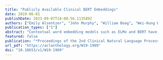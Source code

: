 ```yaml
---
title: "Publicly Available Clinical BERT Embeddings"
date: 2019-06-01
publishDate: 2023-09-07T18:00:56.113589Z
authors: ["Emily Alsentzer", "John Murphy", "William Boag", "Wei-Hung Weng", "Di Jindi", "Tristan Naumann", "Matthew McDermott"]
publication_types: ["1"]
abstract: "Contextual word embedding models such as ELMo and BERT have dramatically improved performance for many natural language processing (NLP) tasks in recent months. However, these models have been minimally explored on specialty corpora, such as clinical text; moreover, in the clinical domain, no publicly-available pre-trained BERT models yet exist. In this work, we address this need by exploring and releasing BERT models for clinical text: one for generic clinical text and another for discharge summaries specifically. We demonstrate that using a domain-specific model yields performance improvements on 3/5 clinical NLP tasks, establishing a new state-of-the-art on the MedNLI dataset. We find that these domain-specific models are not as performant on 2 clinical de-identification tasks, and argue that this is a natural consequence of the differences between de-identified source text and synthetically non de-identified task text."
featured: false
publication: "*Proceedings of the 2nd Clinical Natural Language Processing Workshop*"
url_pdf: "https://aclanthology.org/W19-1909"
doi: "10.18653/v1/W19-1909"
---
```


